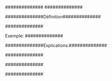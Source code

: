 ############## ##############

##############Définition##############

##############


Exemple: 
##############

##############Explications:##############

##############

##############

##############